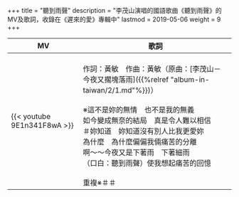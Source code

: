+++
title = "聽到雨聲"
description = "李茂山演唱的國語歌曲《聽到雨聲》的MV及歌詞，收錄在《遲來的愛》專輯中"
lastmod = 2019-05-06
weight = 9
+++

MV  | 歌詞  
--------------|-------
{{< youtube 9E1n341F8wA >}}|<br/>作詞：黃敏　作曲：黃敏（原曲：[李茂山－今夜又擱塊落雨]({{%relref "album-in-taiwan/2/1.md"%}})）<br/><br/>※這不是妳的無情　也不是我的無義 <br/>如今變成無奈的結局　真是令人難以相信<br/>＃妳知道　妳知道沒有別人比我更愛妳<br/>為什麼　為什麼偏偏我倆痛苦的分離<br/>啊～～今夜又是下著雨　下著細雨<br/>（口白：聽到雨聲）使我想起痛苦的回憶<br/><br/>重複※＃＃